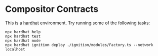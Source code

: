 # Compositor Contracts

This is a [hardhat](https://hardhat.org/) environment. Try running some of the following tasks:

```shell
npx hardhat help
npx hardhat test
npx hardhat node
npx hardhat ignition deploy ./ignition/modules/Factory.ts --network localhost
```

